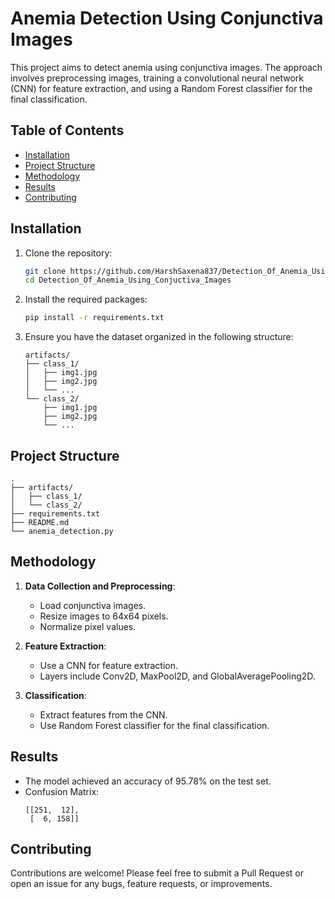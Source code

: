 
# Anemia Detection Using Conjunctiva Images

This project aims to detect anemia using conjunctiva images. The approach involves preprocessing images, training a convolutional neural network (CNN) for feature extraction, and using a Random Forest classifier for the final classification.

## Table of Contents
- [Installation](#installation)
- [Project Structure](#project-structure)
- [Methodology](#methodology)
- [Results](#results)
- [Contributing](#contributing)


## Installation

1. Clone the repository:
    ```bash
    git clone https://github.com/HarshSaxena837/Detection_Of_Anemia_Using_Conjuctiva_Images.git
    cd Detection_Of_Anemia_Using_Conjuctiva_Images
    ```

2. Install the required packages:
    ```bash
    pip install -r requirements.txt
    ```

3. Ensure you have the dataset organized in the following structure:
    ```
    artifacts/
    ├── class_1/
    │   ├── img1.jpg
    │   ├── img2.jpg
    │   └── ...
    └── class_2/
        ├── img1.jpg
        ├── img2.jpg
        └── ...
    ```

## Project Structure

```
.
├── artifacts/
│   ├── class_1/
│   └── class_2/
├── requirements.txt
├── README.md
└── anemia_detection.py
```

## Methodology

1. **Data Collection and Preprocessing**:
    - Load conjunctiva images.
    - Resize images to 64x64 pixels.
    - Normalize pixel values.

2. **Feature Extraction**:
    - Use a CNN for feature extraction.
    - Layers include Conv2D, MaxPool2D, and GlobalAveragePooling2D.

3. **Classification**:
    - Extract features from the CNN.
    - Use Random Forest classifier for the final classification.

## Results

- The model achieved an accuracy of 95.78% on the test set.
- Confusion Matrix:
    ```
    [[251,  12],
     [  6, 158]]
    ```

## Contributing

Contributions are welcome! Please feel free to submit a Pull Request or open an issue for any bugs, feature requests, or improvements.
